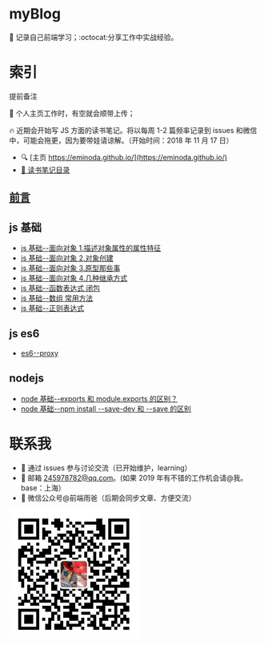 # myBlog

:memo: 记录自己前端学习；:octocat:分享工作中实战经验。

# 索引

提前备注

:grimacing: 个人主页工作时，有空就会顺带上传；

:fire: 近期会开始写 JS 方面的读书笔记。将以每周 1-2 篇频率记录到 issues 和微信中，可能会拖更，因为要带娃请谅解。（开始时间：2018 年 11 月 17 日）

- :mag: [主页 https://eminoda.github.io/](https://eminoda.github.io/)
- [:memo: 读书笔记目录](https://github.com/eminoda/myBlog/issues/12)

## [前言](https://github.com/eminoda/myBlog/issues/1)

## js 基础

- [js 基础--面向对象 1.描述对象属性的属性特征](https://github.com/eminoda/myBlog/issues/2)
- [js 基础--面向对象 2.对象创建](https://github.com/eminoda/myBlog/issues/3)
- [js 基础--面向对象 3.原型那些事 ](https://github.com/eminoda/myBlog/issues/4)
- [js 基础--面向对象 4.几种继承方式](https://github.com/eminoda/myBlog/issues/5)
- [js 基础--函数表达式 闭包](https://github.com/eminoda/myBlog/issues/6)
- [js 基础--数组 常用方法](https://github.com/eminoda/myBlog/issues/9)
- [js 基础--正则表达式](https://github.com/eminoda/myBlog/issues/10)

## js es6

- [es6--proxy](https://github.com/eminoda/myBlog/issues/11)

## nodejs

- [node 基础--exports 和 module.exports 的区别？](https://github.com/eminoda/myBlog/issues/7)
- [node 基础--npm install --save-dev 和 --save 的区别](https://github.com/eminoda/myBlog/issues/8)

# 联系我

- :thought_balloon: 通过 issues 参与讨论交流（已开始维护，learning）
- :email: 邮箱 245978782@qq.com。(如果 2019 年有不错的工作机会请@我。base：上海）
- :herb: 微信公众号@前端雨爸（后期会同步文章、方便交流）

![qrcode](https://github.com/eminoda/myBlog/blob/master/imgs/webcat-qrcode.jpg?raw=true)
